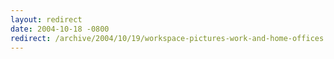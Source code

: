 ```yaml
---
layout: redirect
date: 2004-10-18 -0800
redirect: /archive/2004/10/19/workspace-pictures-work-and-home-offices.aspx/
---
```

